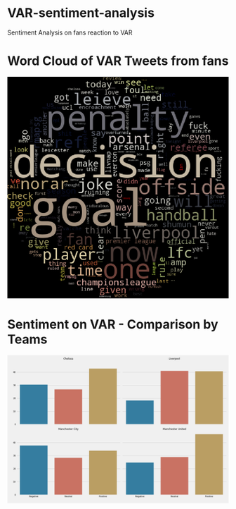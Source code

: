 # VAR-sentiment-analysis
Sentiment Analysis on fans reaction to VAR

# Word Cloud of VAR Tweets from fans
![Word Cloud of VAR Tweets](https://raw.githubusercontent.com/anirag/VAR-sentiment-analysis/master/wordcloud.png)

# Sentiment on VAR - Comparison by Teams
![Sentiment Comparison by Teams](https://raw.githubusercontent.com/anirag/VAR-sentiment-analysis/master/sentiment_by_team.png)

